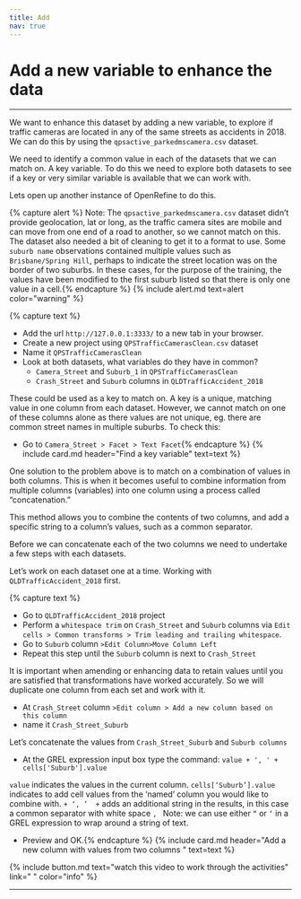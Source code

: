 ```yaml
---
title: Add
nav: true
---
```

# Add a new variable to enhance the data

--------

We want to enhance this dataset by adding a new variable, to explore if traffic cameras are located in any of the same streets as accidents in 2018.  We can do this by using the  `qpsactive_parkedmscamera.csv`  dataset.

We need to identify a common value in each of the datasets that we can match on.  A key variable.  To do this we need to explore both datasets to see if a key or very similar variable is available that we can work with. 

Lets open up another instance of OpenRefine to do this.  

{% capture alert %} Note: The `qpsactive_parkedmscamera.csv`  dataset didn’t provide geolocation, lat or long, as the traffic camera sites are mobile and can move from one end of a road to another, so we cannot match on this.  The dataset also needed a bit of cleaning to get it to a format to use. Some `suburb name` observations contained multiple values such as `Brisbane/Spring Hill`, perhaps to indicate the street location was on the border of two suburbs.  In these cases, for the purpose of the training, the values have been modified to the first suburb listed so that there is only one value in a cell.{% endcapture %}
{% include alert.md text=alert color="warning" %}

{% capture text %}
- Add the url  `http://127.0.0.1:3333/`  to a new tab in your browser.  
- Create a new project using  `QPSTrafficCamerasClean.csv`  dataset
- Name it  `QPSTrafficCamerasClean`
- Look at both datasets, what variables do they have in common?
  - `Camera_Street`  and  `Suburb_1`  in  `QPSTrafficCamerasClean`
  - `Crash_Street`  and `Suburb`  columns in  `QLDTrafficAccident_2018`
 
These could be used as a key to match on.  A key is a unique, matching value in one column from each dataset.  However, we cannot match on one of these columns alone as there values are not unique, eg. there are common street names in multiple suburbs. To check this:

- Go to `Camera_Street > Facet > Text Facet`{% endcapture %} 
{% include card.md header="Find a key variable" text=text %}

One solution to the problem above is to match on a combination of values in both columns.  This is when it becomes useful to combine information from multiple columns (variables) into one column using a process called “concatenation.” 

This method allows you to combine the contents of two columns, and add a specific string to a column’s values, such as a common separator.

Before we can concatenate each of the two columns we need to undertake a few steps with each datasets.

Let’s work on each dataset one at a time.  Working with  `QLDTrafficAccident_2018` first.

{% capture text %}
- Go to `QLDTrafficAccident_2018` project
- Perform a `whitespace trim`  on  `Crash_Street`  and  `Suburb`  columns via `Edit cells > Common transforms > Trim leading and trailing whitespace`.
- Go to  `Suburb`  column  `>Edit Column>Move Column Left`
- Repeat this step until the  `Suburb`  column is next to  `Crash_Street`

It is important when amending or enhancing data to retain values until you are satisfied that transformations have worked accurately. So we will duplicate one column from each set and work with it. 

- At  `Crash_Street`  column  `>Edit column > Add a new column based on this column`
- name it  `Crash_Street_Suburb`

Let’s concatenate the values from `Crash_Street_Suburb`  and `Suburb columns`

- At the GREL expression input box type the command:  `value + ', ' + cells['Suburb'].value` 

`value`  indicates the values in the current column.
`cells[‘Suburb’].value`  indicates to add cell values from the ‘named’ column you would like to combine with.
` + ‘, ’  + ` adds an additional string in the results, in this case a common separator with white space `, `
Note: we can use either  `“`  or  `‘` in a GREL expression to wrap around a string of text.

- Preview and OK.{% endcapture %} 
{% include card.md header="Add a new column with values from two columns " text=text %}

{% include button.md text="watch this video to work through the activities" link="    " color="info" %}

----

